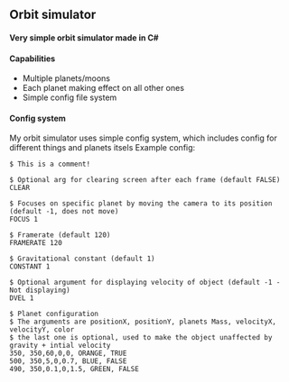 ## Orbit simulator
#### Very simple orbit simulator made in C#

#### Capabilities
- Multiple planets/moons
- Each planet making effect on all other ones
- Simple config file system


#### Config system
My orbit simulator uses simple config system, which includes config for different things and planets itsels
Example config:
```
$ This is a comment!

$ Optional arg for clearing screen after each frame (default FALSE)
CLEAR

$ Focuses on specific planet by moving the camera to its position (default -1, does not move)
FOCUS 1

$ Framerate (default 120)
FRAMERATE 120

$ Gravitational constant (default 1)
CONSTANT 1

$ Optional argument for displaying velocity of object (default -1 - Not displaying)
DVEL 1

$ Planet configuration
$ The arguments are positionX, positionY, planets Mass, velocityX, velocityY, color
$ the last one is optional, used to make the object unaffected by gravity + intial velocity
350, 350,60,0,0, ORANGE, TRUE
500, 350,5,0,0.7, BLUE, FALSE
490, 350,0.1,0,1.5, GREEN, FALSE
```
